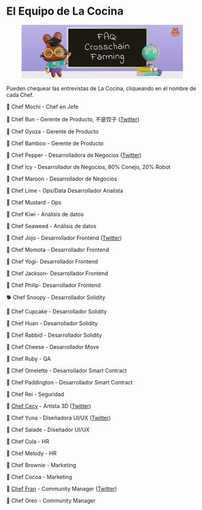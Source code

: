 # El Equipo de La Cocina

<figure><img src="../.gitbook/assets/image (1) (4) (1).png" alt=""><figcaption></figcaption></figure>

Pueden chequear las entrevistas de La Cocina, cliqueando en el nombre de cada Chef.

🐰 Chef Mochi - Chef en Jefe

🐰 Chef Bun - Gerente de Producto, 不是饺子 ([Twitter](http://twitter.com/chef\_bun\_pcs))

🐰 Chef Gyoza - Gerente de Producto

🐰 Chef Bamboo - Gerente de Producto

🐰 Chef Pepper - Desarrolladora de Negocios ([Twitter](https://twitter.com/RealChefPepper))

🐰 Chef Icy - Desarrollador de Negocios, 80% Conejo, 20% Robot

🐰 Chef Maroon - Desarrollador de Negocios

🐰 Chef Lime - Ops/Data Desarrollador Analista

🐰 Chef Mustard - Ops

🐰 Chef Kiwi - Análisis de datos

🐰 Chef Seaweed - Análisis de datos

🐰 Chef Jojo - Desarrollador Frontend ([Twitter](https://twitter.com/0xchefjojo))

🐰 Chef Momota - Desarrollador Frontend

🐰 Chef Yogi- Desarrollador Frontend

🐰 Chef Jackson- Desarrollador Frontend

🐰 Chef Philip- Desarrollador Frontend

🐕 Chef Snoopy - Desarrollador Solidity

🐰 Chef Cupcake - Desarrollador Solidity

🐰 Chef Huan - Desarrollador Solidity

🐰 Chef Rabbid - Desarrollador Solidity

🐰 Chef Cheese - Desarrollador Move

🐰 Chef Ruby - QA

🐰 Chef Omelette - Desarrollador Smart Contract

🐰 Chef Paddington - Desarrollador Smart Contract

🐰 Chef Rei - Seguridad

🐰 [Chef Cecy](https://medium.com/pancakeswap/chef-cecy-la-m%C3%A1gica-artista-3d-que-hace-esponjosos-conejitos-cf1afd8538b7) - Artista 3D ([Twitter](https://twitter.com/Cecymeade))

🐰 Chef Yuna - Diseñadora UI/UX ([Twitter](https://twitter.com/chefyuna))

🐰 Chef Salade - Diseñador UI/UX

🐰 Chef Cola - HR

🐰 Chef Melody - HR

🐰 Chef Brownie - Marketing

🐰 Chef Cocoa - Marketing

🧉 [Chef Fran](https://medium.com/pancakeswap/entrevistas-en-la-cocina-chef-fran-el-community-manager-que-ama-el-mate-b32f687963e5) - Community Manager ([Twitter](https://twitter.com/ChefFranPS))

🐰 Chef Oreo - Community Manager
